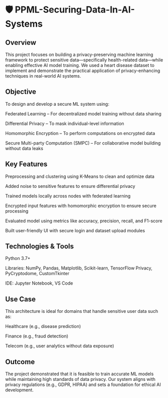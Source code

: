 # 🛡️ PPML-Securing-Data-In-AI-Systems

## Overview
This project focuses on building a privacy-preserving machine learning framework to protect sensitive data—specifically health-related data—while enabling effective AI model training. We used a heart disease dataset to implement and demonstrate the practical application of privacy-enhancing techniques in real-world AI systems.

## Objective
To design and develop a secure ML system using:

Federated Learning – For decentralized model training without data sharing

Differential Privacy – To mask individual-level information

Homomorphic Encryption – To perform computations on encrypted data

Secure Multi-party Computation (SMPC) – For collaborative model building without data leaks

## Key Features
Preprocessing and clustering using K-Means to clean and optimize data

Added noise to sensitive features to ensure differential privacy

Trained models locally across nodes with federated learning

Encrypted input features with homomorphic encryption to ensure secure processing

Evaluated model using metrics like accuracy, precision, recall, and F1-score

Built user-friendly UI with secure login and dataset upload modules

## Technologies & Tools
Python 3.7+

Libraries: NumPy, Pandas, Matplotlib, Scikit-learn, TensorFlow Privacy, PyCryptodome, CustomTkinter

IDE: Jupyter Notebook, VS Code

## Use Case
This architecture is ideal for domains that handle sensitive user data such as:

Healthcare (e.g., disease prediction)

Finance (e.g., fraud detection)

Telecom (e.g., user analytics without data exposure)

## Outcome
The project demonstrated that it is feasible to train accurate ML models while maintaining high standards of data privacy. Our system aligns with privacy regulations (e.g., GDPR, HIPAA) and sets a foundation for ethical AI development.
